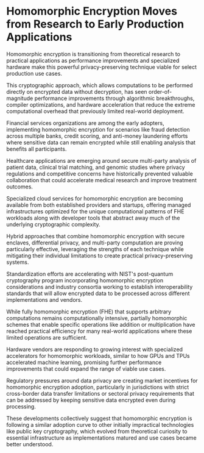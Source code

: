 # Homomorphic Encryption Moves from Research to Early Production Applications

Homomorphic encryption is transitioning from theoretical research to practical applications as performance improvements and specialized hardware make this powerful privacy-preserving technique viable for select production use cases.

This cryptographic approach, which allows computations to be performed directly on encrypted data without decryption, has seen order-of-magnitude performance improvements through algorithmic breakthroughs, compiler optimizations, and hardware acceleration that reduce the extreme computational overhead that previously limited real-world deployment.

Financial services organizations are among the early adopters, implementing homomorphic encryption for scenarios like fraud detection across multiple banks, credit scoring, and anti-money laundering efforts where sensitive data can remain encrypted while still enabling analysis that benefits all participants.

Healthcare applications are emerging around secure multi-party analysis of patient data, clinical trial matching, and genomic studies where privacy regulations and competitive concerns have historically prevented valuable collaboration that could accelerate medical research and improve treatment outcomes.

Specialized cloud services for homomorphic encryption are becoming available from both established providers and startups, offering managed infrastructures optimized for the unique computational patterns of FHE workloads along with developer tools that abstract away much of the underlying cryptographic complexity.

Hybrid approaches that combine homomorphic encryption with secure enclaves, differential privacy, and multi-party computation are proving particularly effective, leveraging the strengths of each technique while mitigating their individual limitations to create practical privacy-preserving systems.

Standardization efforts are accelerating with NIST's post-quantum cryptography program incorporating homomorphic encryption considerations and industry consortia working to establish interoperability standards that will allow encrypted data to be processed across different implementations and vendors.

While fully homomorphic encryption (FHE) that supports arbitrary computations remains computationally intensive, partially homomorphic schemes that enable specific operations like addition or multiplication have reached practical efficiency for many real-world applications where these limited operations are sufficient.

Hardware vendors are responding to growing interest with specialized accelerators for homomorphic workloads, similar to how GPUs and TPUs accelerated machine learning, promising further performance improvements that could expand the range of viable use cases.

Regulatory pressures around data privacy are creating market incentives for homomorphic encryption adoption, particularly in jurisdictions with strict cross-border data transfer limitations or sectoral privacy requirements that can be addressed by keeping sensitive data encrypted even during processing.

These developments collectively suggest that homomorphic encryption is following a similar adoption curve to other initially impractical technologies like public key cryptography, which evolved from theoretical curiosity to essential infrastructure as implementations matured and use cases became better understood.